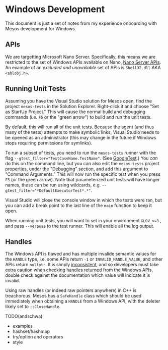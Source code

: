 Windows Development
===================

This document is just a set of notes from my experience onboarding with Mesos development for Windows.

APIs
----

We are targetting Microsoft Nano Server.
Specifically, this means we are restricted to the set of Windows APIs available on Nano,
[Nano Server APIs](https://msdn.microsoft.com/en-us/library/mt588480(v=vs.85).aspx).
An example of an *excluded and unavailable* set of APIs is `Shell32.dll` AKA `<shlobj.h>`.

Running Unit Tests
------------------

Assuming you have the Visual Studio solution for Mesos open,
find the project `mesos-tests` in the Solution Explorer.
Right-click it and choose "Set as StartUp Project."
This will cause the normal build and debugging commands
(i.e. `F5` or the "green arrow") to build and run the unit tests.

By default, this will run all of the unit tests.
Because the agent (and thus many of the tests) attempts to make symbolic links,
Visual Studio needs to be opened as an administrator
(this may change in the future if Windows stops requiring permissions for symlinks).

To run a subset of tests,
you need to run the `mesos-tests` runner with the flag
`--gtest_filter="TestCaseName.TestName"`.
(See [GoogleTest](https://github.com/google/googletest/blob/master/googletest/docs/AdvancedGuide.md#running-a-subset-of-the-tests).)
You _can_ do this on the command line,
but you can also edit the `mesos-tests` project properties,
under the "Debugging" section,
and add this argument to "Command Arguments."
This will now run the specific test when you press `F5` (or the green arrow).
Note that parameterized unit tests will have longer names,
these can be run using wildcards,
e.g. `--gtest_filter="*DefaultExecutorTest*.*"`.

Visual Studio will close the console window in which the tests were ran,
but you can add a break point to the last line of the `main` function to keep it open.

When running unit tests, you will want to set in your environment `GLOV_v=3` ,
and pass `--verbose` to the test runner. This will enable all the log output.

Handles
-------

The Windows API is flawed and has multiple invalide semantic values for the `HANDLE` type,
i.e. some APIs return `-1` or `INVALID_HANDLE_VALUE`, and other APIs return `nullptr`.
It is simply [inconsistent](https://blogs.msdn.microsoft.com/oldnewthing/20040302-00/?p=40443),
and so developers must take extra caution when checking handles returned from the Windows APIs,
double check against the documentation which value will indicate it is invalid.

Using raw handles (or indeed raw pointers anywhere) in C++ is treachorous.
Mesos has a `SafeHandle` class which should be used immediately when obtaining a `HANDLE`
from a Windows API, with the deleter likely set to `::CloseHandle`.

TODO(andschwa):
* examples
* hashset/hashmap
* try/option and operators
* style
